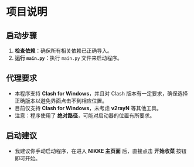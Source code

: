 # 项目说明

## 启动步骤

1. **检查依赖**：确保所有相关依赖已正确导入。
2. **运行 `main.py`**：执行 `main.py` 文件来启动程序。

## 代理要求

- 本程序支持 **Clash for Windows**，并且对 Clash 版本有一定要求，确保选择正确版本以避免界面点击不到相应位置。
- 目前仅支持 **Clash for Windows**，未考虑 **v2rayN** 等其他工具。
- 注意：程序使用了 **绝对路径**，可能对启动器的位置有所要求。

## 启动建议

- 我建议你手动启动程序，在进入 **NIKKE 主页面** 后，直接点击 **开始收菜** 按钮即可开始。
